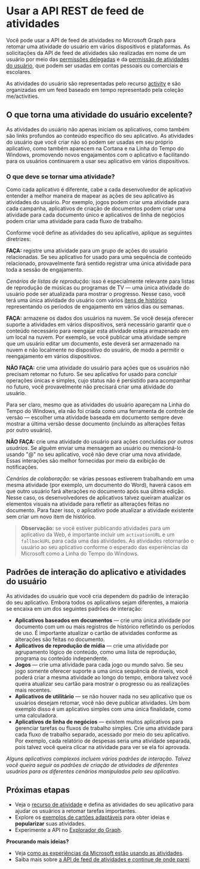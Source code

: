 # <a name="use-the-activity-feed-rest-api"></a>Usar a API REST de feed de atividades

Você pode usar a API de feed de atividades no Microsoft Graph para retomar uma atividade do usuário em vários dispositivos e plataformas. As solicitações da API de feed de atividades são realizadas em nome de um usuário por meio das [permissões delegadas](../../../concepts/permissions_reference.md#delegated-permissions-application-permissions-and-effective-permissions) e da [permissão de atividades do usuário](../../../concepts/permissions_reference.md), que podem ser usadas em contas pessoais ou comerciais e escolares. 

As atividades do usuário são representadas pelo recurso [activity](https://developer.microsoft.com/en-us/graph/docs/api-reference/v1.0/resources/projectrome_activity) e são organizadas em um feed baseado em tempo representado pela coleção me/activities. 
<!-- Add missing content.
Each activity represents a unique... 
-->
## <a name="what-makes-a-great-user-activity"></a>O que torna uma atividade do usuário excelente?

As atividades do usuário não apenas iniciam os aplicativos, como também são links profundos ao conteúdo específico do seu aplicativo. As atividades do usuário que você criar não só podem ser usadas em seu próprio aplicativo, como também aparecem na Cortana e na Linha do Tempo do Windows, promovendo novos engajamentos com o aplicativo e facilitando para os usuários continuarem a usar seu aplicativo em vários dispositivos.  

### <a name="what-should-become-an-activity"></a>O que deve se tornar uma atividade? 

Como cada aplicativo é diferente, cabe a cada desenvolvedor de aplicativo entender a melhor maneira de mapear as ações de seu aplicativo às atividades do usuário. Por exemplo, jogos podem criar uma atividade para cada campanha, aplicativos de criação de documentos podem criar uma atividade para cada documento único e aplicativos de linha de negócios podem criar uma atividade para cada fluxo de trabalho. 

Conforme você define as atividades do seu aplicativo, aplique as seguintes diretrizes:

**FAÇA:** registre uma atividade para um grupo de ações do usuário relacionadas. Se seu aplicativo for usado para uma sequência de conteúdo relacionado, provavelmente fará sentido registrar uma única atividade para toda a sessão de engajamento.  

*Cenários de listas de reprodução:* isso é especialmente relevante para listas de reprodução de músicas ou programas de TV — uma única atividade do usuário pode ser atualizada para mostrar o progresso. Nesse caso, você terá uma única atividade do usuário com vários [itens de histórico](https://developer.microsoft.com/en-us/graph/docs/api-reference/v1.0/resources/projectrome_historyitem) representando os períodos de engajamento em vários dias ou semanas.  

**FAÇA:** armazene os dados dos usuários na nuvem. Se você deseja oferecer suporte a atividades em vários dispositivos, será necessário garantir que o conteúdo necessário para reengajar esta atividade esteja armazenado em um local na nuvem. Por exemplo, se você publicar uma atividade sempre que um usuário editar um documento, este deverá ser armazenado na nuvem e não localmente no dispositivo do usuário, de modo a permitir o reengajamento em vários dispositivos.  

**NÃO FAÇA:** crie uma atividade do usuário para ações que os usuários não precisam retomar no futuro. Se seu aplicativo for usado para concluir operações únicas e simples, cujo status não é persistido para acompanhar no futuro, você provavelmente não precisará criar uma atividade do usuário. 

Para ser claro, mesmo que as atividades do usuário apareçam na Linha do Tempo do Windows, ela não foi criada como uma ferramenta de controle de versão — escolher uma atividade baseada em documento sempre deve mostrar a última versão desse documento (incluindo as alterações feitas por outro usuário).

**NÃO FAÇA:** crie uma atividade do usuário para ações concluídas por *outros usuários*. Se alguém enviar uma mensagem ao usuário ou mencioná-lo usando "@" no seu aplicativo, você não deve criar uma nova atividade. Essas interações são melhor fornecidas por meio da exibição de notificações.  

*Cenários de colaboração:* se várias pessoas estiverem trabalhando em uma mesma atividade (por exemplo, um documento do Word), haverá casos em que outro usuário fará alterações no documento após sua última edição. Nesse caso, os desenvolvedores de aplicativos talvez queiram atualizar os elementos visuais na atividade para refletir as alterações feitas no documento. Para fazer isso, o aplicativo pode atualizar a atividade existente sem criar um novo item de histórico. 

>**Observação:** se você estiver publicando atividades para um aplicativo da Web, é importante incluir um `activationURL` e um `fallbackURL` para cada uma das atividades. As atividades retornarão o usuário ao seu aplicativo conforme o esperado das experiências da Microsoft como a Linha do Tempo do Windows. 

## <a name="app-interaction-patterns-and-user-activities"></a>Padrões de interação do aplicativo e atividades do usuário 
As atividades do usuário que você cria dependem do padrão de interação do seu aplicativo. Embora todos os aplicativos sejam diferentes, a maioria se encaixa em um dos seguintes padrões de interação: 

* **Aplicativos baseados em documentos** — crie uma única atividade por documento com um ou mais registros de histórico refletindo os períodos de uso. É importante atualizar o cartão de atividades conforme as alterações são feitas no documento. 
* **Aplicativos de reprodução de mídia** — crie uma atividade por agrupamento lógico de conteúdo, como uma lista de reprodução, programa ou conteúdo independente. 
* **Jogos** — crie uma atividade para cada jogo ou mundo salvo. Se seu jogo somente oferecer suporte a uma única sequência de níveis, você poderá criar a mesma atividade ao longo do tempo, embora talvez você queira atualizar seu cartão para mostrar o progresso ou as realizações mais recentes. 
* **Aplicativos de utilitário** — se não houver nada no seu aplicativo que os usuários desejam retomar, você não deve publicar atividades. Um bom exemplo disso é um aplicativo simples com uma única finalidade, como uma calculadora. 
* **Aplicativos de linha de negócios** — existem muitos aplicativos para gerenciar tarefas ou fluxos de trabalho simples. Crie uma atividade para cada fluxo de trabalho separado, acessado por meio do seu aplicativo. Por exemplo, cada relatório de despesas seria uma atividade separada, pois talvez você queira clicar na atividade para ver se ela foi aprovada.

*Alguns aplicativos complexos incluem vários padrões de interação. Talvez você queira seguir os padrões de criação de atividades de diferentes usuários para os diferentes cenários manipulados pelo seu aplicativo.*

<!-- Add content or remove H2.
## Common use cases 
-->

## <a name="next-steps"></a>Próximas etapas

- Veja o [recurso de atividade](https://developer.microsoft.com/en-us/graph/docs/api-reference/v1.0/resources/projectrome_activity) e defina as atividades do seu aplicativo para ajudar os usuários a retomar tarefas importantes.
- Explore os [exemplos de cartões adaptáveis](http://adaptivecards.io/samples/) para obter ideias e **popularizar** suas atividades.  
- Experimente a API no [Explorador do Graph](https://developer.microsoft.com/en-us/graph/graph-explorer).

**Procurando mais ideias?** 
- Veja [como as experiências da Microsoft estão usando as atividades](https://channel9.msdn.com/events/Build/2017/B8108).
- Saiba mais sobre [a API de feed de atividades e continue de onde parei](https://channel9.msdn.com/Events/Windows/Windows-Developer-Day-Fall-Creators-Update/WinDev011).
